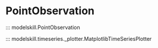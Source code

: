 # PointObservation

::: modelskill.PointObservation

::: modelskill.timeseries._plotter.MatplotlibTimeSeriesPlotter
